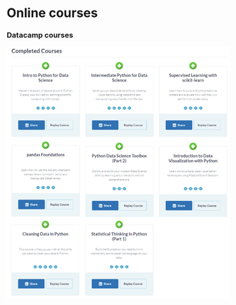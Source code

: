 # Online courses

### Datacamp courses
![Datacamp courses](https://github.com/BorisEnthovenSchool/KB74PortfolioBoris/blob/master/online%20courses/Datacamp%20courses.png "Datacamp")

